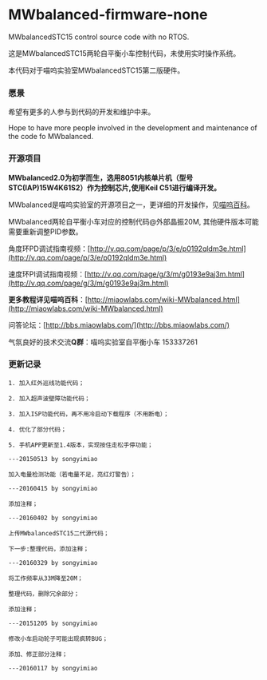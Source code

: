 # MWbalanced-firmware-none

MWbalancedSTC15 control source code with no RTOS.

这是MWbalancedSTC15两轮自平衡小车控制代码，未使用实时操作系统。

本代码对于喵呜实验室MWbalancedSTC15第二版硬件。

### 愿景

希望有更多的人参与到代码的开发和维护中来。

Hope to have more people involved in the development and maintenance of the code fo MWbalanced.

### 开源项目

**MWbalanced2.0为初学而生，选用8051内核单片机（型号STC(IAP)15W4K61S2）作为控制芯片,使用Keil C51进行编译开发。**

MWbalanced是喵呜实验室的开源项目之一，更详细的开发操作，见[喵呜百科](http://miaowlabs.com/wiki-MWbalanced.html)。

MWbalanced两轮自平衡小车对应的控制代码@外部晶振20M, 其他硬件版本可能需要重新调整PID参数。

角度环PD调试指南视频：[http://v.qq.com/page/p/3/e/p0192qldm3e.html](http://v.qq.com/page/p/3/e/p0192qldm3e.html)

速度环PI调试指南视频：[http://v.qq.com/page/g/3/m/g0193e9aj3m.html](http://v.qq.com/page/g/3/m/g0193e9aj3m.html)

**更多教程详见喵呜百科**：[http://miaowlabs.com/wiki-MWbalanced.html](http://miaowlabs.com/wiki-MWbalanced.html)

问答论坛：[http://bbs.miaowlabs.com/](http://bbs.miaowlabs.com/)

气氛良好的技术交流**Q群**：喵呜实验室自平衡小车 153337261

### 更新记录

	1. 加入红外巡线功能代码；
	
	2. 加入超声波壁障功能代码；
	
	3. 加入ISP功能代码，再不用冷启动下载程序（不用断电）；
	
	4. 优化了部分代码；
	
	5. 手机APP更新至1.4版本，实现按住走松手停功能；
	
	---20150513	by songyimiao
	
	加入电量检测功能（若电量不足，亮红灯警告）；
	
	---20160415 by songyimiao
	
	添加注释；
	
	---20160402 by songyimiao
	
	上传MWbalancedSTC15二代源代码；
	
	下一步:整理代码，添加注释；
	
	---20160329 by songyimiao
	
	将工作频率从33M降至20M；
	
	整理代码，删除冗余部分；
	
	添加注释；
	
	---20151205 by songyimiao
	
	修改小车启动轮子可能出现疯转BUG；
	
	添加、修正部分注释；
	
	---20160117 by songyimiao

